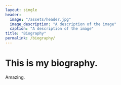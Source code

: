 ```yaml
---
layout: single
header:
  image: "/assets/header.jpg"
  image_description: "A description of the image"
  caption: "A description of the image"
title: "Biography"
permalink: /biography/
---
```


# This is my biography.

Amazing.
